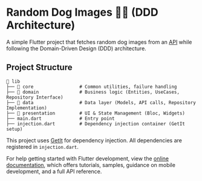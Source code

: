 # Random Dog Images 🐶📸 (DDD Architecture)

A simple Flutter project that fetches random dog images from an [API](https://dog.ceo/api/breeds/image/random) while following the Domain-Driven Design (DDD) architecture.

## Project Structure
```
📂 lib
├── 📂 core                 # Common utilities, failure handling
├── 📂 domain               # Business logic (Entities, UseCases, Repository Interface)
├── 📂 data                 # Data layer (Models, API calls, Repository Implementation)
├── 📂 presentation         # UI & State Management (Bloc, Widgets)
├── main.dart              # Entry point
├── injection.dart         # Dependency injection container (GetIt setup)
```

This project uses [GetIt](https://pub.dev/packages/get_it) for dependency injection. All dependencies are registered in `injection.dart`.


For help getting started with Flutter development, view the
[online documentation](https://docs.flutter.dev/), which offers tutorials,
samples, guidance on mobile development, and a full API reference.
